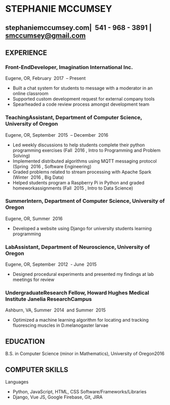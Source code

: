 # STEPHANIE​ ​MCCUMSEY

## stephaniemccumsey.com​ ​|​ ​ 541 - 968 - 3891 | smccumsey@gmail.com

## EXPERIENCE

### Front-End​ ​Developer, ​Imagination​ ​International​ ​Inc.

Eugene,​ ​OR,​ ​February​ ​ 2017 ​ ​–​ ​Present

- Built​ ​a​ ​chat​ ​system​ ​for​ ​students​ ​to​ ​message​ ​with​ ​a​ ​moderator​ ​in​ ​an​ ​online​ ​classroom
- Supported​ ​custom​ ​development​ ​request​ ​for​ ​external​ ​company​ ​tools
- Spearheaded​ ​a​ ​code​ ​review​ ​process​ ​amongst​ ​development​ ​team

### Teaching​ ​Assistant, ​Department​ ​of​ ​Computer​ ​Science,​​ ​​University​ ​of​ ​Oregon

Eugene,​ ​OR,​ ​September​ ​ 2015 ​ ​–​ ​December​ ​ 2016

- Led​ ​weekly​ ​discussions​ ​to​ ​help​ ​students​ ​complete​ ​their​ ​python​ ​programming​ ​exercises​ ​(Fall​ ​ 2016 ,​ ​Intro to​ ​Programming​ ​and​ ​Problem​ ​Solving)
- Implemented​ ​distributed​ ​algorithms​ ​using​ ​MQTT​ ​messaging​ ​protocol​ ​(Spring​ ​ 2016 ,​ ​Software Engineering)
- Graded​ ​problems​ ​related​ ​to​ ​stream​ ​processing​ ​with​ ​Apache​ ​Spark​ ​(Winter​ ​ 2016 ,​ ​Big​ ​Data)
- Helped​ ​students​ ​program​ ​a​ ​Raspberry​ ​Pi​ ​in​ ​Python​ ​and​ ​graded​ ​homework​ ​assignments​ ​(Fall​ ​ 2015 ,​ ​Intro to​ ​Data​ ​Science)

### Summer​ ​Intern, ​Department​ ​of​ ​Computer​ ​Science, ​​​​University​ ​of​ ​Oregon

Eugene,​ ​OR,​ ​Summer​ ​ 2016

- Developed​ ​a​ ​website​ ​using​ ​Django​ ​for​ ​university​ ​students​ ​learning​ ​programming

### Lab​ ​Assistant, ​Department​ ​of​ ​Neuroscience,​​ ​​University​ ​of​ ​Oregon

Eugene,​ ​OR,​ ​September​ ​ 2012 ​ ​-​ ​June​ ​ 2015

- Designed​ ​procedural​ ​experiments​ ​and​ ​presented​ ​my​ ​findings​ ​at​ ​lab​ ​meetings​ ​for​ ​review

### Undergraduate​ ​Research​ ​Fellow, ​Howard​ ​Hughes​ ​Medical​ ​Institute​​ ​​Janelia​ ​Research​ ​Campus

Ashburn,​ ​VA,​ ​Summer​ ​ 2014 ​ ​and​ ​Summer​ ​ 2015

- Optimized​ ​a​ ​machine​ ​learning​ ​algorithm​ ​for​ ​locating​ ​and​ ​tracking​ ​fluorescing​ ​muscles​ ​in​ ​​D.melanogaster​​ ​larvae

## EDUCATION

B.S.​ ​in​ ​Computer​ ​Science​ ​(minor​ ​in​ ​Mathematics), ​University​ ​of​ ​Oregon​ ​ 2016

## COMPUTER​ ​SKILLS

Languages

- Python,​ ​JavaScript,​ ​HTML,​ ​CSS Software/Frameworks/Libraries
- Django,​ ​Vue​ ​JS,​ ​Google​ ​Firebase,​ ​Git,​ ​JIRA
